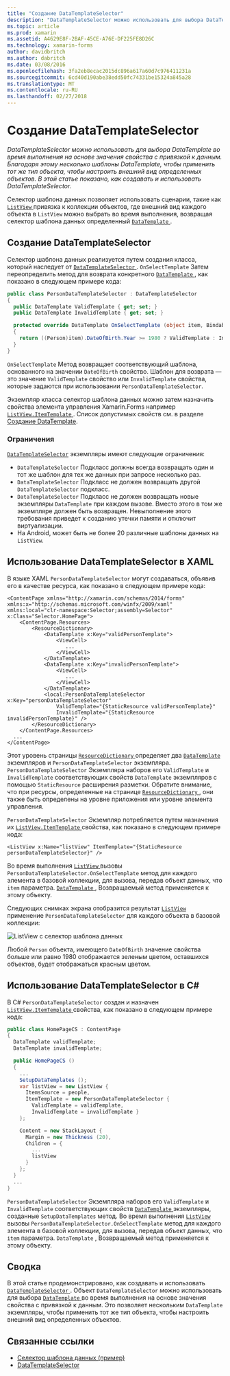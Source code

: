 ```yaml
---
title: "Создание DataTemplateSelector"
description: "DataTemplateSelector можно использовать для выбора DataTemplate во время выполнения на основе значения свойства с привязкой к данным. Благодаря этому несколько шаблоны DataTemplate, чтобы применить тот же тип объекта, чтобы настроить внешний вид определенных объектов. В этой статье показано, как создавать и использовать DataTemplateSelector."
ms.topic: article
ms.prod: xamarin
ms.assetid: A4629E8F-2BAF-45CE-A76E-DF225FE8D26C
ms.technology: xamarin-forms
author: davidbritch
ms.author: dabritch
ms.date: 03/08/2016
ms.openlocfilehash: 3fa2eb8ecac2015dc896a617a60d7c976411231a
ms.sourcegitcommit: 6cd40d190abe38edd50fc74331be15324a845a28
ms.translationtype: MT
ms.contentlocale: ru-RU
ms.lasthandoff: 02/27/2018
---
```

# <a name="creating-a-datatemplateselector"></a>Создание DataTemplateSelector

_DataTemplateSelector можно использовать для выбора DataTemplate во время выполнения на основе значения свойства с привязкой к данным. Благодаря этому несколько шаблоны DataTemplate, чтобы применить тот же тип объекта, чтобы настроить внешний вид определенных объектов. В этой статье показано, как создавать и использовать DataTemplateSelector._

Селектор шаблона данных позволяет использовать сценарии, такие как [ `ListView` ](https://developer.xamarin.com/api/type/Xamarin.Forms.ListView/) привязка к коллекции объектов, где внешний вид каждого объекта в `ListView` можно выбрать во время выполнения, возвращая селектор шаблона данных определенный [ `DataTemplate` ](https://developer.xamarin.com/api/type/Xamarin.Forms.DataTemplate/).

## <a name="creating-a-datatemplateselector"></a>Создание DataTemplateSelector

Селектор шаблона данных реализуется путем создания класса, который наследует от [ `DataTemplateSelector` ](https://developer.xamarin.com/api/type/Xamarin.Forms.DataTemplateSelector/). `OnSelectTemplate` Затем переопределить метод для возврата конкретного [ `DataTemplate` ](https://developer.xamarin.com/api/type/Xamarin.Forms.DataTemplate/), как показано в следующем примере кода:

```csharp
public class PersonDataTemplateSelector : DataTemplateSelector
{
  public DataTemplate ValidTemplate { get; set; }
  public DataTemplate InvalidTemplate { get; set; }

  protected override DataTemplate OnSelectTemplate (object item, BindableObject container)
  {
    return ((Person)item).DateOfBirth.Year >= 1980 ? ValidTemplate : InvalidTemplate;
  }
}
```

`OnSelectTemplate` Метод возвращает соответствующий шаблона, основанного на значении `DateOfBirth` свойство. Шаблон для возврата — это значение `ValidTemplate` свойство или `InvalidTemplate` свойства, которые задаются при использовании `PersonDataTemplateSelector`.

Экземпляр класса селектор шаблона данных можно затем назначить свойства элемента управления Xamarin.Forms например [ `ListView.ItemTemplate` ](https://developer.xamarin.com/api/type/Xamarin.Forms.ItemsView%3CTVisual%3E/). Список допустимых свойств см. в разделе [Создание DataTemplate](~/xamarin-forms/app-fundamentals/templates/data-templates/creating.md).

### <a name="limitations"></a>Ограничения

[`DataTemplateSelector`](https://developer.xamarin.com/api/type/Xamarin.Forms.DataTemplateSelector/) экземпляры имеют следующие ограничения:

- `DataTemplateSelector` Подкласс должны всегда возвращать один и тот же шаблон для тех же данных при запросе несколько раз.
- `DataTemplateSelector` Подкласс не должен возвращать другой `DataTemplateSelector` подкласс.
- `DataTemplateSelector` Подкласс не должен возвращать новые экземпляры `DataTemplate` при каждом вызове. Вместо этого в том же экземпляре должен быть возвращен. Невыполнение этого требования приведет к созданию утечки памяти и отключит виртуализации.
- На Android, может быть не более 20 различные шаблоны данных на `ListView`.

## <a name="consuming-a-datatemplateselector-in-xaml"></a>Использование DataTemplateSelector в XAML

В языке XAML `PersonDataTemplateSelector` могут создаваться, объявив его в качестве ресурса, как показано в следующем примере кода:

```xaml
<ContentPage xmlns="http://xamarin.com/schemas/2014/forms" xmlns:x="http://schemas.microsoft.com/winfx/2009/xaml" xmlns:local="clr-namespace:Selector;assembly=Selector" x:Class="Selector.HomePage">
    <ContentPage.Resources>
        <ResourceDictionary>
            <DataTemplate x:Key="validPersonTemplate">
                <ViewCell>
                   ...
                </ViewCell>
            </DataTemplate>
            <DataTemplate x:Key="invalidPersonTemplate">
                <ViewCell>
                   ...
                </ViewCell>
            </DataTemplate>
            <local:PersonDataTemplateSelector x:Key="personDataTemplateSelector"
                ValidTemplate="{StaticResource validPersonTemplate}"
                InvalidTemplate="{StaticResource invalidPersonTemplate}" />
        </ResourceDictionary>
    </ContentPage.Resources>
  ...
</ContentPage>
```

Этот уровень страницы [ `ResourceDictionary` ](https://developer.xamarin.com/api/type/Xamarin.Forms.ResourceDictionary/) определяет два [ `DataTemplate` ](https://developer.xamarin.com/api/type/Xamarin.Forms.DataTemplate/) экземпляров и `PersonDataTemplateSelector` экземпляра. `PersonDataTemplateSelector` Экземпляра наборов его `ValidTemplate` и `InvalidTemplate` соответствующих свойств `DataTemplate` экземпляров с помощью `StaticResource` расширения разметки. Обратите внимание, что при ресурсы, определенные на странице [ `ResourceDictionary` ](https://developer.xamarin.com/api/type/Xamarin.Forms.ResourceDictionary/), они также быть определены на уровне приложения или уровне элемента управления.

`PersonDataTemplateSelector` Экземпляр потребляется путем назначения их [ `ListView.ItemTemplate` ](https://developer.xamarin.com/api/type/Xamarin.Forms.ItemsView%3CTVisual%3E/) свойства, как показано в следующем примере кода:

```xaml
<ListView x:Name="listView" ItemTemplate="{StaticResource personDataTemplateSelector}" />
```

Во время выполнения [ `ListView` ](https://developer.xamarin.com/api/type/Xamarin.Forms.ListView/) вызовы `PersonDataTemplateSelector.OnSelectTemplate` метод для каждого элемента в базовой коллекции, для вызова, передав объект данных, что `item` параметра. [ `DataTemplate` ](https://developer.xamarin.com/api/type/Xamarin.Forms.DataTemplate/) , Возвращаемый метод применяется к этому объекту.

Следующих снимках экрана отобразится результат [ `ListView` ](https://developer.xamarin.com/api/type/Xamarin.Forms.ListView/) применение `PersonDataTemplateSelector` для каждого объекта в базовой коллекции:

![](selector-images/data-template-selector.png "ListView с селектор шаблона данных")

Любой `Person` объекта, имеющего `DateOfBirth` значение свойства больше или равно 1980 отображается зеленым цветом, оставшихся объектов, будет отображаться красным цветом.

## <a name="consuming-a-datatemplateselector-in-cnum"></a>Использование DataTemplateSelector в C&num;

В C# `PersonDataTemplateSelector` создан и назначен [ `ListView.ItemTemplate` ](https://developer.xamarin.com/api/type/Xamarin.Forms.ItemsView%3CTVisual%3E/) свойства, как показано в следующем примере кода:

```csharp
public class HomePageCS : ContentPage
{
  DataTemplate validTemplate;
  DataTemplate invalidTemplate;

  public HomePageCS ()
  {
    ...
    SetupDataTemplates ();
    var listView = new ListView {
      ItemsSource = people,
      ItemTemplate = new PersonDataTemplateSelector {
        ValidTemplate = validTemplate,
        InvalidTemplate = invalidTemplate }
    };

    Content = new StackLayout {
      Margin = new Thickness (20),
      Children = {
        ...
        listView
      }
    };
  }
  ...  
}
```

`PersonDataTemplateSelector` Экземпляра наборов его `ValidTemplate` и `InvalidTemplate` соответствующих свойств [ `DataTemplate` ](https://developer.xamarin.com/api/type/Xamarin.Forms.DataTemplate/) экземпляры, созданные `SetupDataTemplates` метод. Во время выполнения [ `ListView` ](https://developer.xamarin.com/api/type/Xamarin.Forms.ListView/) вызовы `PersonDataTemplateSelector.OnSelectTemplate` метод для каждого элемента в базовой коллекции, для вызова, передав объект данных, что `item` параметра. `DataTemplate` , Возвращаемый метод применяется к этому объекту.

## <a name="summary"></a>Сводка

В этой статье продемонстрировано, как создавать и использовать [ `DataTemplateSelector` ](https://developer.xamarin.com/api/type/Xamarin.Forms.DataTemplateSelector/). Объект `DataTemplateSelector` можно использовать для выбора [ `DataTemplate` ](https://developer.xamarin.com/api/type/Xamarin.Forms.DataTemplate/) во время выполнения на основе значения свойства с привязкой к данным. Это позволяет нескольким `DataTemplate` экземпляры, чтобы применить тот же тип объекта, чтобы настроить внешний вид определенных объектов.


## <a name="related-links"></a>Связанные ссылки

- [Селектор шаблона данных (пример)](https://developer.xamarin.com/samples/xamarin-forms/templates/datatemplateselector/)
- [DataTemplateSelector](https://developer.xamarin.com/api/type/Xamarin.Forms.DataTemplateSelector/)

